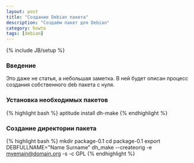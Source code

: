 ```yaml
---
layout: post
title: "Создание Debian пакета"
description: "Создаём пакет для Debian"
category: howto
tags: [debian]
---
```

{% include JB/setup %}
### Введение ###
Это даже не статья, а небольшая заметка. В ней будет описан процесс создания собственного deb пакета с нуля. 

### Установка необходимых пакетов ###

{% highlight bash %}
aptitude install dh-make
{% endhighlight %}

### Создание директории пакета ###

{% highlight bash %}
mkdir package-0.1
cd package-0.1
export DEBFULLNAME="Name Surname"
dh_make --createorig -e myemain@domain.org -s -c GPL
{% endhighlight %}